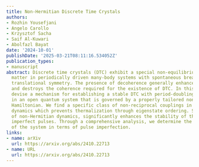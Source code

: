 ```yaml
---
title: Non-Hermitian Discrete Time Crystals
authors:
- Rozhin Yousefjani
- Angelo Carollo
- Krzysztof Sacha
- Saif Al-Kuwari
- Abolfazl Bayat
date: '2024-10-01'
publishDate: '2025-03-21T08:11:16.534052Z'
publication_types:
- manuscript
abstract: Discrete time crystals (DTC) exhibit a special non-equilibrium phase of
  matter in periodically driven many-body systems with spontaneous breaking of time
  translational symmetry. The presence of decoherence generally enhances thermalization
  and destroys the coherence required for the existence of DTC. In this letter, we
  devise a mechanism for establishing a stable DTC with period-doubling oscillations
  in an open quantum system that is governed by a properly tailored non-Hermitian
  Hamiltonian. We find a specific class of non-reciprocal couplings in our non-Hermitian
  dynamics which prevents thermalization through eigenstate ordering. Such choice
  of non-Hermitian dynamics, significantly enhances the stability of the DTC against
  imperfect pulses. Through a comprehensive analysis, we determine the phase diagram
  of the system in terms of pulse imperfection.
links:
- name: arXiv
  url: https://arxiv.org/abs/2410.22713
- name: URL
  url: https://arxiv.org/abs/2410.22713
---
```

